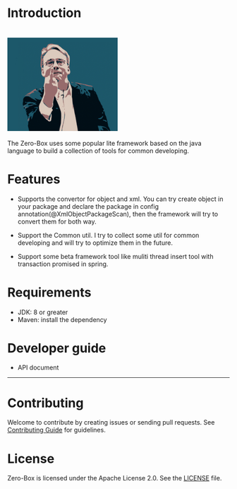# Introduction
# <img src="./logo.png" width="250px" align="center" alt="ZeroBox"/>
The Zero-Box uses some popular lite framework based on the java language to build a collection of tools for common developing.

# Features
* Supports the convertor for object and xml. You can try create object in your package and declare the package in config annotation(@XmlObjectPackageScan), then the framework will try to convert them for both way.

* Support the Common util. I try to collect some util for common developing and will try to optimize them in the future.

* Support some beta framework tool like muliti thread insert tool with transaction promised in spring.

# Requirements
* JDK: 8 or greater
* Maven: install the dependency

# Developer guide
* API document 

---------

# Contributing
Welcome to contribute by creating issues or sending pull requests. See [Contributing Guide](CONTRIBUTING.md) for guidelines.



# License
Zero-Box is licensed under the Apache License 2.0. See the [LICENSE](LICENSE) file.
